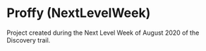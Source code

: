 # Proffy (NextLevelWeek)
  Project created during the Next Level Week of August 2020 of the Discovery trail.
